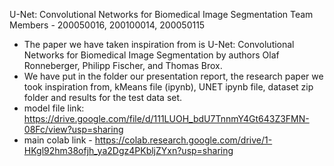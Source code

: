 U-Net: Convolutional Networks for Biomedical Image Segmentation
Team Members - 200050016, 200100014, 200050115
- The paper we have taken inspiration from is U-Net: Convolutional Networks for Biomedical
Image Segmentation by authors Olaf Ronneberger, Philipp Fischer, and Thomas Brox.
- We have put in the folder our presentation report, the research paper we took inspiration from, kMeans file (ipynb), UNET ipynb file, dataset zip folder and results for the test data set.
- model file link: https://drive.google.com/file/d/111LUOH_bdU7TnnmY4Gt643Z3FMN-08Fc/view?usp=sharing
- main colab link - https://colab.research.google.com/drive/1-HKgl92hm38ofjh_ya2Dgz4PKbljZYxn?usp=sharing
